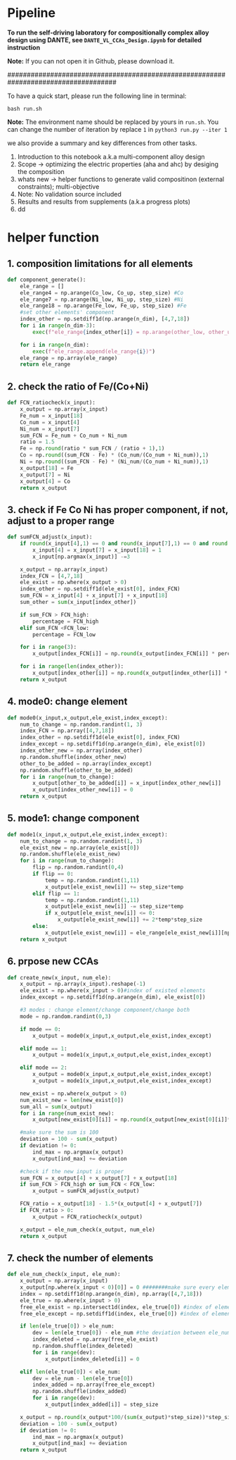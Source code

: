 # Pipeline

**To run the self-driving laboratory for compositionally complex alloy design using DANTE, see `DANTE_VL_CCAs_Design.ipynb` for detailed instruction**

**Note:** If you can not open it in Github, please download it.

####################################################################################

To have a quick start, please run the following line in terminal:

```shell
bash run.sh
```
**Note:** The environment name should be replaced by yours in `run.sh`. You can change the number of iteration by replace `1` in `python3 run.py --iter 1`

we also provide a summary and key differences from other tasks.
1) Introduction to this notebook a.k.a multi-component alloy design
2) Scope -> optimizing the electric properties (aha and ahc) by desiging the composition
3) whats new -> helper functions to generate valid compositinon (external constraints); multi-objective
4) Note: No validation source included
5) Results and results from supplements (a.k.a progress plots)
6) dd

# helper function

## 1. composition limitations for all elements
```python
def component_generate():
    ele_range = []
    ele_range4 = np.arange(Co_low, Co_up, step_size) #Co
    ele_range7 = np.arange(Ni_low, Ni_up, step_size) #Ni
    ele_range18 = np.arange(Fe_low, Fe_up, step_size) #Fe
    #set other elements' component
    index_other = np.setdiff1d(np.arange(n_dim), [4,7,18])
    for i in range(n_dim-3):
        exec(f"ele_range{index_other[i]} = np.arange(other_low, other_up, step_size)")

    for i in range(n_dim):
        exec(f"ele_range.append(ele_range{i})")
    ele_range = np.array(ele_range)
    return ele_range
```
## 2. check the ratio of Fe/(Co+Ni)
```python
def FCN_ratiocheck(x_input):
    x_output = np.array(x_input)
    Fe_num = x_input[18]
    Co_num = x_input[4]
    Ni_num = x_input[7]
    sum_FCN = Fe_num + Co_num + Ni_num
    ratio = 1.5
    Fe = np.round(ratio * sum_FCN / (ratio + 1),1)
    Co = np.round((sum_FCN - Fe) * (Co_num/(Co_num + Ni_num)),1)
    Ni = np.round((sum_FCN - Fe) * (Ni_num/(Co_num + Ni_num)),1)
    x_output[18] = Fe
    x_output[7] = Ni
    x_output[4] = Co
    return x_output
```

## 3. check if Fe Co Ni has proper component, if not, adjust to a proper range
```python
def sumFCN_adjust(x_input):
    if round(x_input[4],1) == 0 and round(x_input[7],1) == 0 and round(x_input[18],1) == 0:
        x_input[4] = x_input[7] = x_input[18] = 1
        x_input[np.argmax(x_input)] -=3

    x_output = np.array(x_input)
    index_FCN = [4,7,18]
    ele_exist = np.where(x_output > 0)
    index_other = np.setdiff1d(ele_exist[0], index_FCN)
    sum_FCN = x_input[4] + x_input[7] + x_input[18]
    sum_other = sum(x_input[index_other])

    if sum_FCN > FCN_high:
        percentage = FCN_high
    elif sum_FCN <FCN_low:
        percentage = FCN_low

    for i in range(3):
        x_output[index_FCN[i]] = np.round(x_output[index_FCN[i]] * percentage / sum_FCN,1)

    for i in range(len(index_other)):
        x_output[index_other[i]] = np.round(x_output[index_other[i]] * (100 - percentage) / sum_other,1)
    return x_output
```

## 4. mode0: change element
```python
def mode0(x_input,x_output,ele_exist,index_except):
    num_to_change = np.random.randint(1, 3)
    index_FCN = np.array([4,7,18])
    index_other = np.setdiff1d(ele_exist[0], index_FCN)
    index_except = np.setdiff1d(np.arange(n_dim), ele_exist[0])
    index_other_new = np.array(index_other)
    np.random.shuffle(index_other_new)
    other_to_be_added = np.array(index_except)
    np.random.shuffle(other_to_be_added)
    for i in range(num_to_change):
        x_output[other_to_be_added[i]] = x_input[index_other_new[i]]
        x_output[index_other_new[i]] = 0
    return x_output
```
## 5. mode1: change component
```python
def mode1(x_input,x_output,ele_exist,index_except):
    num_to_change = np.random.randint(1, 3)
    ele_exist_new = np.array(ele_exist[0])
    np.random.shuffle(ele_exist_new)
    for i in range(num_to_change):
        flip = np.random.randint(0,4)
        if flip == 0:
            temp = np.random.randint(1,11)
            x_output[ele_exist_new[i]] += step_size*temp
        elif flip == 1:
            temp = np.random.randint(1,11)
            x_output[ele_exist_new[i]] -= step_size*temp
            if x_output[ele_exist_new[i]] <= 0:
                x_output[ele_exist_new[i]] += 2*temp*step_size
        else:
            x_output[ele_exist_new[i]] = ele_range[ele_exist_new[i]][np.random.randint(0, len(ele_range[ele_exist_new[i]]))]
    return x_output
```

## 6. prpose new CCAs
```python
def create_new(x_input, num_ele):
    x_output = np.array(x_input).reshape(-1)
    ele_exist = np.where(x_input > 0)#index of existed elements
    index_except = np.setdiff1d(np.arange(n_dim), ele_exist[0])

    #3 modes : change element/change component/change both
    mode = np.random.randint(0,3)

    if mode == 0:
        x_output = mode0(x_input,x_output,ele_exist,index_except)

    elif mode == 1:
        x_output = mode1(x_input,x_output,ele_exist,index_except)

    elif mode == 2:
        x_output = mode0(x_input,x_output,ele_exist,index_except)
        x_output = mode1(x_input,x_output,ele_exist,index_except)

    new_exist = np.where(x_output > 0)
    num_exist_new = len(new_exist[0])
    sum_all = sum(x_output)
    for i in range(num_exist_new):
        x_output[new_exist[0][i]] = np.round(x_output[new_exist[0][i]]*100/sum_all/step_size)*step_size

    #make sure the sum is 100
    deviation = 100 - sum(x_output)
    if deviation != 0:
        ind_max = np.argmax(x_output)
        x_output[ind_max] += deviation

    #check if the new input is proper
    sum_FCN = x_output[4] + x_output[7] + x_output[18]
    if sum_FCN > FCN_high or sum_FCN < FCN_low:
        x_output = sumFCN_adjust(x_output)

    FCN_ratio = x_output[18] - 1.5*(x_output[4] + x_output[7])
    if FCN_ratio > 0:
        x_output = FCN_ratiocheck(x_output)

    x_output = ele_num_check(x_output, num_ele)
    return x_output
```

## 7. check the number of elements
```python
def ele_num_check(x_input, ele_num):
    x_output = np.array(x_input)
    x_output[np.where(x_input < 0)[0]] = 0 ########make sure every element no less than 0
    index = np.setdiff1d(np.arange(n_dim), np.array([4,7,18]))
    ele_true = np.where(x_input > 0)
    free_ele_exist = np.intersect1d(index, ele_true[0]) #index of elements existed except Fe, Co, Ni
    free_ele_except = np.setdiff1d(index, ele_true[0]) #index of elements excepted

    if len(ele_true[0]) > ele_num:
        dev = len(ele_true[0]) - ele_num #the deviation between ele_num and true ele_num
        index_deleted = np.array(free_ele_exist)
        np.random.shuffle(index_deleted)
        for i in range(dev):
            x_output[index_deleted[i]] = 0

    elif len(ele_true[0]) < ele_num:
        dev = ele_num - len(ele_true[0])
        index_added = np.array(free_ele_except)
        np.random.shuffle(index_added)
        for i in range(dev):
            x_output[index_added[i]] = step_size

    x_output = np.round(x_output*100/(sum(x_output)*step_size))*step_size
    deviation = 100 - sum(x_output)
    if deviation != 0:
        ind_max = np.argmax(x_output)
        x_output[ind_max] += deviation
    return x_output
 ```

